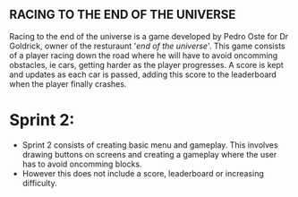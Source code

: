 ## RACING TO THE END OF THE UNIVERSE

Racing to the end of the universe is a game developed by Pedro Oste for Dr Goldrick, owner of the resturaunt '*end of the universe*'. This game consists of a player racing down the road where he will have to avoid oncomming obstacles, ie cars, getting harder as the player progresses. A score is kept and updates as each car is passed, adding this score to the leaderboard when the player finally crashes.

# Sprint 2:
- Sprint 2 consists of creating basic menu and gameplay. This involves drawing buttons on screens and creating a gameplay where the user has to avoid oncomming blocks.
- However this does not include a score, leaderboard or increasing difficulty.


